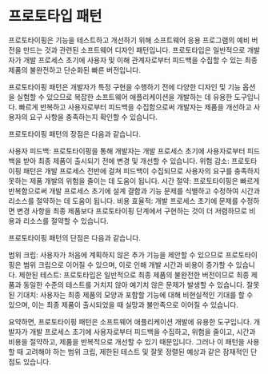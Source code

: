 # 프로토타입 패턴

프로토타이핑은 기능을 테스트하고 개선하기 위해 소프트웨어 응용 프로그램의 예비 버전을 만드는 것과 관련된 소프트웨어 디자인 패턴입니다. 프로토타입은 일반적으로 개발자가 개발 프로세스 초기에 사용자 및 이해 관계자로부터 피드백을 수집할 수 있는 최종 제품의 불완전하고 단순화된 빠른 버전입니다.


프로토타이핑 패턴은 개발자가 특정 구현을 수행하기 전에 다양한 디자인 및 기능 옵션을 실험할 수 있으므로 복잡한 소프트웨어 애플리케이션을 개발하는 데 유용한 도구입니다. 빠르게 반복하고 사용자로부터 피드백을 수집함으로써 개발자는 제품을 개선하고 사용자의 요구 사항을 충족하는지 확인할 수 있습니다.


프로토타이핑 패턴의 장점은 다음과 같습니다.


사용자 피드백: 프로토타이핑을 통해 개발자는 개발 프로세스 초기에 사용자로부터 피드백을 받아 최종 제품이 출시되기 전에 변경 및 개선할 수 있습니다.
위험 감소: 프로토타이핑 패턴은 개발 프로세스 전반에 걸쳐 피드백이 수집되므로 사용자의 요구를 충족하지 못하는 제품 개발의 위험을 줄이는 데 도움이 됩니다.
시간 절약: 프로토타이핑은 빠르게 반복함으로써 개발 프로세스 초기에 설계 결함과 기능 문제를 식별하고 수정하여 시간과 리소스를 절약하는 데 도움이 됩니다.
비용 효율적: 개발 프로세스 초기에 문제를 수정하면 변경 사항을 최종 제품보다 프로토타이핑 단계에서 구현하는 것이 더 저렴하므로 비용과 리소스를 절약할 수 있습니다.

프로토타이핑 패턴의 단점은 다음과 같습니다.


범위 크립: 사용자가 처음에 계획하지 않은 추가 기능을 제안할 수 있으므로 프로토타이핑은 범위 크립으로 이어질 수 있으며, 이로 인해 개발 시간과 비용이 증가할 수 있습니다.
제한된 테스트: 프로토타입은 일반적으로 최종 제품의 불완전한 버전이므로 최종 제품과 동일한 수준의 테스트를 거치지 않아 예기치 않은 문제가 발생할 수 있습니다.
잘못된 기대치: 사용자는 최종 제품의 모양과 포함할 기능에 대해 비현실적인 기대를 할 수 있으며, 이는 최종 제품이 출시되었을 때 실망과 불만족으로 이어질 수 있습니다.

요약하면, 프로토타이핑 패턴은 소프트웨어 애플리케이션 개발에 유용한 도구입니다. 개발자가 개발 프로세스 초기에 사용자로부터 피드백을 수집하고, 위험을 줄이고, 시간과 비용을 절약하고, 제품을 반복적으로 개선할 수 있기 때문입니다. 그러나 이 패턴을 사용할 때 고려해야 하는 범위 크립, 제한된 테스트 및 잘못 정렬된 예상과 같은 잠재적인 단점도 있습니다.
